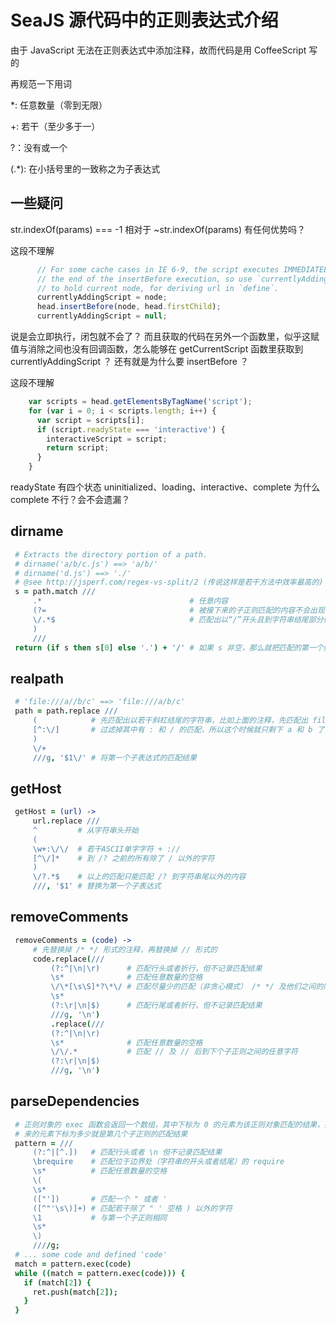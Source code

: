 # SeaJS 源代码中的正则表达式介绍

由于 JavaScript 无法在正则表达式中添加注释，故而代码是用 CoffeeScript 写的

再规范一下用词

*: 任意数量（零到无限）

+: 若干（至少多于一）

?：没有或一个

(.*): 在小括号里的一致称之为子表达式

## 一些疑问
str.indexOf(params) === -1 相对于 ~str.indexOf(params) 有任何优势吗？

这段不理解
``` JavaScript
      // For some cache cases in IE 6-9, the script executes IMMEDIATELY after
      // the end of the insertBefore execution, so use `currentlyAddingScript`
      // to hold current node, for deriving url in `define`.
      currentlyAddingScript = node;
      head.insertBefore(node, head.firstChild);
      currentlyAddingScript = null;
```
说是会立即执行，闭包就不会了？
而且获取的代码在另外一个函数里，似乎这赋值与消除之间也没有回调函数，怎么能够在 getCurrentScript 函数里获取到 currentlyAddingScript ？
还有就是为什么要 insertBefore ？

这段不理解
``` JavaScript
    var scripts = head.getElementsByTagName('script');
    for (var i = 0; i < scripts.length; i++) {
      var script = scripts[i];
      if (script.readyState === 'interactive') {
        interactiveScript = script;
        return script;
      }
    }
```
readyState 有四个状态 uninitialized、loading、interactive、complete 为什么 complete 不行？会不会遗漏？

## dirname
``` CoffeeScript
 # Extracts the directory portion of a path.
 # dirname('a/b/c.js') ==> 'a/b/'
 # dirname('d.js') ==> './'
 # @see http://jsperf.com/regex-vs-split/2 (传说这样是若干方法中效率最高的)
 s = path.match ///
     .*                                 # 任意内容
     (?=                                # 被接下来的子正则匹配的内容不会出现在匹配结果中
     \/.*$                              # 匹配出以“/”开头且到字符串结尾部分依旧没有再出现“/”的字符串
     )
     ///
 return (if s then s[0] else '.') + '/' # 如果 s 非空，那么就把匹配的第一个结果拿出来（其实打死也就只有一个结果罢了），加上一个 '/'
```

## realpath
``` CoffeeScript
 # 'file:///a//b/c' ==> 'file:///a/b/c'
 path = path.replace ///
     (            # 先匹配出以若干斜杠结尾的字符串，比如上面的注释，先匹配出 file: a b 三个字符串
     [^:\/]       # 过滤掉其中有 : 和 / 的匹配，所以这个时候就只剩下 a 和 b 了
     )
     \/+
     ///g, '$1\/' # 将第一个子表达式的匹配结果
```

## getHost
``` CoffeeScript
 getHost = (url) ->
     url.replace ///
     ^         # 从字符串头开始 
     (
     \w+:\/\/  # 若干ASCII单字字符 + ://
     [^\/]*    # 到 /? 之前的所有除了 / 以外的字符
     )
     \/?.*$    # 以上的匹配只能匹配 /? 到字符串尾以外的内容
     ///, '$1' # 替换为第一个子表达式
```

## removeComments
``` CoffeeScript
 removeComments = (code) ->
     # 先替换掉 /* */ 形式的注释，再替换掉 // 形式的
     code.replace(///
         (?:^|\n|\r)      # 匹配行头或者折行，但不记录匹配结果
         \s*              # 匹配任意数量的空格
         \/\*[\s\S]*?\*\/ # 匹配尽量少的匹配（非贪心模式） /* */ 及他们之间的除了换行符以外的任意字符
         \s*
         (?:\r|\n|$)      # 匹配行尾或者折行，但不记录匹配结果
         ///g, '\n')
         .replace(///
         (?:^|\n|\r)
         \s*              # 匹配任意数量的空格
         \/\/.*           # 匹配 // 及 // 后到下个子正则之间的任意字符
         (?:\r|\n|$)
         ///g, '\n')
```

## parseDependencies
``` CoffeeScript
 # 正则对象的 exec 函数会返回一个数组，其中下标为 0 的元素为该正则对象匹配的结果，接下
 # 来的元素下标为多少就是第几个子正则的匹配结果
 pattern = ///
     (?:^|[^.])   # 匹配行头或者 \n 但不记录匹配结果
     \brequire    # 匹配位于边界处（字符串的开头或者结尾）的 require
     \s*          # 匹配任意数量的空格
     \(
     \s*
     (["'])       # 匹配一个 " 或者 '
     ([^"'\s\)]+) # 匹配若干除了 " ' 空格 ) 以外的字符
     \1           # 与第一个子正则相同
     \s* 
     \)
     ////g;
 # ... some code and defined 'code'
 match = pattern.exec(code)
 while ((match = pattern.exec(code))) {
   if (match[2]) {
     ret.push(match[2]);
   }
 }
```
